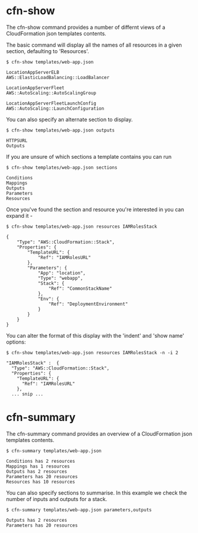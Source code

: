 # cfn-show #

The cfn-show command provides a number of differnt views of a CloudFormation json
templates contents.

The basic command will display all the names of all resources in a given
section, defaulting to 'Resources'.

    $ cfn-show templates/web-app.json

    LocationAppServerELB
    AWS::ElasticLoadBalancing::LoadBalancer

    LocationAppServerFleet
    AWS::AutoScaling::AutoScalingGroup

    LocationAppServerFleetLaunchConfig
    AWS::AutoScaling::LaunchConfiguration


You can also specify an alternate section to display.

    $ cfn-show templates/web-app.json outputs

    HTTPSURL
    Outputs


If you are unsure of which sections a template contains you can run

    $ cfn-show templates/web-app.json sections

    Conditions
    Mappings
    Outputs
    Parameters
    Resources


Once you've found the section and resource you're interested in
you can expand it -


    $ cfn-show templates/web-app.json resources IAMRolesStack

    {
        "Type": "AWS::CloudFormation::Stack",
        "Properties": {
            "TemplateURL": {
                "Ref": "IAMRolesURL"
            },
            "Parameters": {
                "App": "location",
                "Type": "webapp",
                "Stack": {
                    "Ref": "CommonStackName"
                },
                "Env": {
                    "Ref": "DeploymentEnvironment"
                }
            }
        }
    }
    

You can alter the format of this display with the 'indent' and 'show name'
options:

    $ cfn-show templates/web-app.json resources IAMRolesStack -n -i 2

    "IAMRolesStack" :  {
      "Type": "AWS::CloudFormation::Stack",
      "Properties": {
        "TemplateURL": {
          "Ref": "IAMRolesURL"
        },
      ... snip ...



# cfn-summary #

The cfn-summary command provides an overview of a CloudFormation json
templates contents.

    $ cfn-summary templates/web-app.json

    Conditions has 2 resources
    Mappings has 1 resources
    Outputs has 2 resources
    Parameters has 20 resources
    Resources has 10 resources

You can also specify sections to summarise. In this example we check the
number of inputs and outputs for a stack.

    $ cfn-summary templates/web-app.json parameters,outputs

    Outputs has 2 resources
    Parameters has 20 resources


